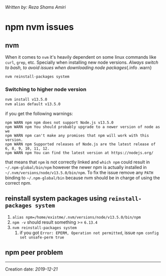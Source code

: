 _Written by: Reza Shams Amiri_
# npm nvm issues

## nvm
When it comes to `nvm` it's heavily dependent on some linux commands like `curl`, `grep`, etc. Specially when installing new node versions.
_Always switch to bash, to avoid issues when downloading node packages_{.info .warn}

``` sh
nvm reinstall-packages system 
```

### Switching to higher node version
``` sh
nvm install v13.5.0
nvm alias default v13.5.0
```
if you get the following warnings:
```
npm WARN npm npm does not support Node.js v13.5.0
npm WARN npm You should probably upgrade to a newer version of node as we
npm WARN npm can't make any promises that npm will work with this version.
npm WARN npm Supported releases of Node.js are the latest release of 6, 8, 9, 10, 11, 12.
npm WARN npm You can find the latest version at https://nodejs.org/
```
that means that `npm` is not correctly linked and `which npm` could result in `~/.npm-global/bin/npm` however the newer npm is actually installed in `~/.nvm/versions/node/v13.5.0/bin/npm`. To fix the issue remove any `PATH` binding to `~/.npm-global/bin` because nvm should be in charge of using the correct npm.

## reinstall system packages using `reinstall-packages system`
1. `alias npm=/home/existme/.nvm/versions/node/v13.5.0/bin/npm`
2. `npm -v` should result something >= `6.13.4`
3. `nvm reinstall-packages system`
    1. if you got `Error: EPERM, Operation not permitted`, issue `npm config set unsafe-perm true`

## npm peer problem

* * *
Creation date: _2019-12-21_
